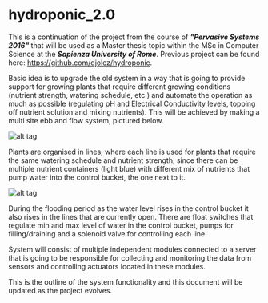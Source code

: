# hydroponic_2.0

This is a continuation of the project from the course of ***"Pervasive Systems 2016"*** that will be used as a Master thesis topic within the MSc in Computer Science at the ***Sapienza University of Rome***. Previous project can be found here: https://github.com/djolez/hydroponic.

Basic idea is to upgrade the old system in a way that is going to provide support for growing plants that require different growing conditions (nutrient strength, watering schedule, etc.) and automate the operation as much as possible (regulating pH and Electrical Conductivity levels, topping off nutrient solution and mixing nutrients). This will be achieved by making a multi site ebb and flow system, pictured below.

![alt tag](https://s3.amazonaws.com/media.hydroponics.net/images/MultiFlow-med.jpg)

Plants are organised in lines, where each line is used for plants that require the same watering schedule and nutrient strength, since there can be multiple nutrient containers (light blue) with different mix of nutrients that pump water into the control bucket, the one next to it. 

![alt tag](http://i.imgur.com/oSVWamJ.jpg)

During the flooding period as the water level rises in the control bucket it also rises in the lines that are currently open. There are float switches that regulate min and max level of water in the control bucket, pumps for filling/draining and a solenoid valve for controlling each line.

System will consist of multiple independent modules connected to a server that is going to be responsible for collecting and monitoring the data from sensors and controlling actuators located in these modules.

This is the outline of the system functionality and this document will be updated as the project evolves.
